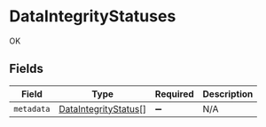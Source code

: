 # DataIntegrityStatuses

OK


## Fields

| Field                                                               | Type                                                                | Required                                                            | Description                                                         |
| ------------------------------------------------------------------- | ------------------------------------------------------------------- | ------------------------------------------------------------------- | ------------------------------------------------------------------- |
| `metadata`                                                          | [DataIntegrityStatus](../../models/shared/dataintegritystatus.md)[] | :heavy_minus_sign:                                                  | N/A                                                                 |